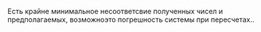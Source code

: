 Есть крайне минимальное несоответсвие полученных чисел и предполагаемых, возможноэто погрешность системы при пересчетах..
